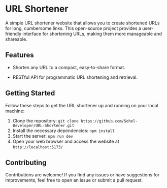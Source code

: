 # URL Shortener

A simple URL shortener website that allows you to create shortened URLs for long, cumbersome links. This open-source project provides a user-friendly interface for shortening URLs, making them more manageable and shareable.

## Features

- Shorten any URL to a compact, easy-to-share format.

<!-- TODO" -->
<!-- - Customizable shortened URLs for personalization and branding. -->
<!-- - Analytics dashboard to track the number of clicks and other relevant statistics for each shortened URL. -->

- RESTful API for programmatic URL shortening and retrieval.

## Getting Started

Follow these steps to get the URL shortener up and running on your local machine:

1. Clone the repository: `git clone https://github.com/Sohel-Developer/URL-Shortener.git`
2. Install the necessary dependencies: `npm install`
3. Start the server: `npm run dev`
4. Open your web browser and access the website at `http://localhost:5173/`

## Contributing

Contributions are welcome! If you find any issues or have suggestions for improvements, feel free to open an issue or submit a pull request.

